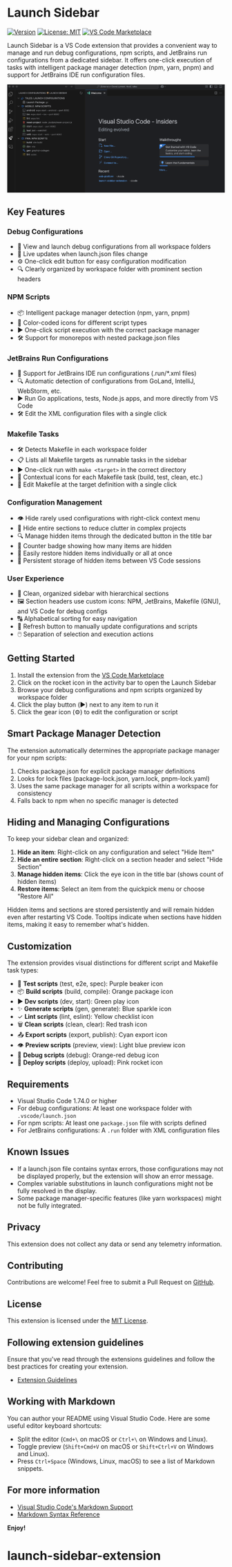 # Launch Sidebar

[![Version](https://img.shields.io/badge/version-0.0.11-blue.svg)](https://marketplace.visualstudio.com/items?itemName=arthurvaverko.launch-sidebar)
[![License: MIT](https://img.shields.io/badge/License-MIT-yellow.svg)](https://opensource.org/licenses/MIT)
[![VS Code Marketplace](https://img.shields.io/badge/VS%20Code-Install-brightgreen)](https://marketplace.visualstudio.com/items?itemName=arthurvaverko.launch-sidebar)

Launch Sidebar is a VS Code extension that provides a convenient way to manage and run debug configurations, npm scripts, and JetBrains run configurations from a dedicated sidebar. It offers one-click execution of tasks with intelligent package manager detection (npm, yarn, pnpm) and support for JetBrains IDE run configuration files.

![Launch Sidebar Screenshot](resources/screenshot.png)

## Key Features

### Debug Configurations
- 🚀 View and launch debug configurations from all workspace folders
- 🔄 Live updates when launch.json files change
- ⚙️ One-click edit button for easy configuration modification
- 🔍 Clearly organized by workspace folder with prominent section headers

### NPM Scripts
- 📦 Intelligent package manager detection (npm, yarn, pnpm)
- 🎨 Color-coded icons for different script types
- ▶️ One-click script execution with the correct package manager
- 🛠️ Support for monorepos with nested package.json files

### JetBrains Run Configurations
- 🧠 Support for JetBrains IDE run configurations (.run/*.xml files)
- 🔍 Automatic detection of configurations from GoLand, IntelliJ, WebStorm, etc.
- ▶️ Run Go applications, tests, Node.js apps, and more directly from VS Code
- 🛠️ Edit the XML configuration files with a single click

### Makefile Tasks
- 🛠️ Detects Makefile in each workspace folder
- 📋 Lists all Makefile targets as runnable tasks in the sidebar
- ▶️ One-click run with `make <target>` in the correct directory
- 🎨 Contextual icons for each Makefile task (build, test, clean, etc.)
- 📝 Edit Makefile at the target definition with a single click

### Configuration Management
- 👁️ Hide rarely used configurations with right-click context menu
- 📁 Hide entire sections to reduce clutter in complex projects
- 🔍 Manage hidden items through the dedicated button in the title bar
- 🔢 Counter badge showing how many items are hidden
- 🔄 Easily restore hidden items individually or all at once
- 💾 Persistent storage of hidden items between VS Code sessions

### User Experience
- 🌟 Clean, organized sidebar with hierarchical sections
- 🖼️ Section headers use custom icons: NPM, JetBrains, Makefile (GNU), and VS Code for debug configs
- 🔠 Alphabetical sorting for easy navigation
- 🔄 Refresh button to manually update configurations and scripts
- 🖱️ Separation of selection and execution actions

## Getting Started

1. Install the extension from the [VS Code Marketplace](https://marketplace.visualstudio.com/items?itemName=arthurvaverko.launch-sidebar)
2. Click on the rocket icon in the activity bar to open the Launch Sidebar
3. Browse your debug configurations and npm scripts organized by workspace folder
4. Click the play button (▶️) next to any item to run it
5. Click the gear icon (⚙️) to edit the configuration or script

## Smart Package Manager Detection

The extension automatically determines the appropriate package manager for your npm scripts:

1. Checks package.json for explicit package manager definitions
2. Looks for lock files (package-lock.json, yarn.lock, pnpm-lock.yaml)
3. Uses the same package manager for all scripts within a workspace for consistency
4. Falls back to npm when no specific manager is detected

## Hiding and Managing Configurations

To keep your sidebar clean and organized:

1. **Hide an item**: Right-click on any configuration and select "Hide Item"
2. **Hide an entire section**: Right-click on a section header and select "Hide Section"
3. **Manage hidden items**: Click the eye icon in the title bar (shows count of hidden items)
4. **Restore items**: Select an item from the quickpick menu or choose "Restore All"

Hidden items and sections are stored persistently and will remain hidden even after restarting VS Code.
Tooltips indicate when sections have hidden items, making it easy to remember what's hidden.

## Customization

The extension provides visual distinctions for different script and Makefile task types:

- 🧪 **Test scripts** (test, e2e, spec): Purple beaker icon
- 📦 **Build scripts** (build, compile): Orange package icon
- ▶️ **Dev scripts** (dev, start): Green play icon
- ✨ **Generate scripts** (gen, generate): Blue sparkle icon
- ✓ **Lint scripts** (lint, eslint): Yellow checklist icon
- 🗑️ **Clean scripts** (clean, clear): Red trash icon
- 📤 **Export scripts** (export, publish): Cyan export icon
- 👁️ **Preview scripts** (preview, view): Light blue preview icon
- 🐞 **Debug scripts** (debug): Orange-red debug icon
- 🚀 **Deploy scripts** (deploy, upload): Pink rocket icon

## Requirements

- Visual Studio Code 1.74.0 or higher
- For debug configurations: At least one workspace folder with `.vscode/launch.json`
- For npm scripts: At least one `package.json` file with scripts defined
- For JetBrains configurations: A `.run` folder with XML configuration files

## Known Issues

- If a launch.json file contains syntax errors, those configurations may not be displayed properly, but the extension will show an error message.
- Complex variable substitutions in launch configurations might not be fully resolved in the display.
- Some package manager-specific features (like yarn workspaces) might not be fully integrated.

## Privacy

This extension does not collect any data or send any telemetry information.

## Contributing

Contributions are welcome! Feel free to submit a Pull Request on [GitHub](https://github.com/arthurvaverko/launch-sidebar-extension).

## License

This extension is licensed under the [MIT License](LICENSE).

## Following extension guidelines

Ensure that you've read through the extensions guidelines and follow the best practices for creating your extension.

* [Extension Guidelines](https://code.visualstudio.com/api/references/extension-guidelines)

## Working with Markdown

You can author your README using Visual Studio Code. Here are some useful editor keyboard shortcuts:

* Split the editor (`Cmd+\` on macOS or `Ctrl+\` on Windows and Linux).
* Toggle preview (`Shift+Cmd+V` on macOS or `Shift+Ctrl+V` on Windows and Linux).
* Press `Ctrl+Space` (Windows, Linux, macOS) to see a list of Markdown snippets.

## For more information

* [Visual Studio Code's Markdown Support](http://code.visualstudio.com/docs/languages/markdown)
* [Markdown Syntax Reference](https://help.github.com/articles/markdown-basics/)

**Enjoy!**
# launch-sidebar-extension
